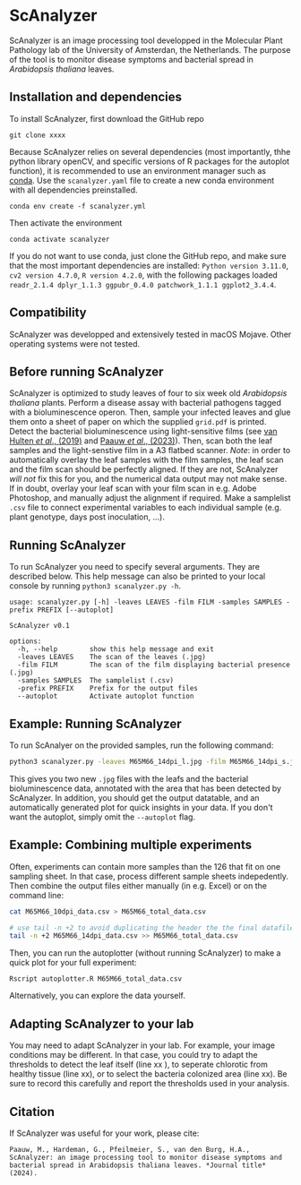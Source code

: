 # ScAnalyzer
ScAnalyzer is an image processing tool developped in the Molecular Plant Pathology lab of the University of Amsterdan, the Netherlands. The purpose of the tool is to monitor disease symptoms and bacterial spread in *Arabidopsis thaliana* leaves.

## Installation and dependencies
To install ScAnalyzer, first download the GitHub repo
```
git clone xxxx
```
Because ScAnalyzer relies on several dependencies (most importantly, thhe python library openCV, and specific versions of R packages for the autoplot function), it is recommended to use an environment manager such as [conda](https://conda.io/projects/conda/en/latest/user-guide/getting-started.html). Use the `scanalyzer.yaml` file to create a new conda environment with all dependencies preinstalled.
```
conda env create -f scanalyzer.yml
```
Then activate the environment
```
conda activate scanalyzer
```
If you do not want to use conda, just clone the GitHub repo, and make sure that the most important dependencies are installed: `Python version 3.11.0`, `cv2 version 4.7.0`, `R version 4.2.0`, with the following packages loaded `readr_2.1.4 dplyr_1.1.3 ggpubr_0.4.0 patchwork_1.1.1 ggplot2_3.4.4`.

## Compatibility
ScAnalyzer was developped and extensively tested in macOS Mojave. Other operating systems were not tested.

## Before running ScAnalyzer
ScAnalyzer is optimized to study leaves of four to six week old *Arabidopsis thaliana* plants. Perform a disease assay with bacterial pathogens tagged with a bioluminescence operon. Then, sample your infected leaves and glue them onto a sheet of paper on which the supplied `grid.pdf` is printed. Detect the bacterial bioluminescence using light-sensitive films (see [van Hulten *et al*., (2019)](https://link.springer.com/protocol/10.1007/978-1-4939-9458-8_16) and [Paauw *et al*., (2023)](https://pubmed.ncbi.nlm.nih.gov/36731466/)). Then, scan both the leaf samples and the light-senstive film in a A3 flatbed scanner. *Note*: in order to automatically overlay the leaf samples with the film samples, the leaf scan and the film scan should be perfectly aligned. If they are not, ScAnalyzer *will not* fix this for you, and the numerical data output may not make sense. If in doubt, overlay your leaf scan with your film scan in e.g. Adobe Photoshop, and manually adjust the alignment if required. Make a samplelist `.csv` file to connect experimental variables to each individual sample (e.g. plant genotype, days post inoculation, ...).

## Running ScAnalyzer
To run ScAnalyzer you need to specify several arguments. They are described below. This help message can also be printed to your local console by running `python3 scanalyzer.py -h`.
```
usage: scanalyzer.py [-h] -leaves LEAVES -film FILM -samples SAMPLES -prefix PREFIX [--autoplot]

ScAnalyzer v0.1

options:
  -h, --help        show this help message and exit
  -leaves LEAVES    The scan of the leaves (.jpg)
  -film FILM        The scan of the film displaying bacterial presence (.jpg)
  -samples SAMPLES  The samplelist (.csv)
  -prefix PREFIX    Prefix for the output files
  --autoplot        Activate autoplot function
````
## Example: Running ScAnalyzer
To run ScAnalyer on the provided samples, run the following command:
```bash
python3 scanalyzer.py -leaves M65M66_14dpi_l.jpg -film M65M66_14dpi_s.jpg -samples M65M66_14dpi.csv -prefix M65M66_14dpi --autoplot
```
This gives you two new `.jpg` files with the leafs and the bacterial bioluminescence data, annotated with the area that has been detected by ScAnalyzer. In addition, you should get the output datatable, and an automatically generated plot for quick insights in your data. If you don't want the autoplot, simply omit the `--autoplot` flag.

## Example: Combining multiple experiments
Often, experiments can contain more samples than the 126 that fit on one sampling sheet. In that case, process different sample sheets indepedently. Then combine the output files either manually (in e.g. Excel) or on the command line:
```bash
cat M65M66_10dpi_data.csv > M65M66_total_data.csv

# use tail -n +2 to avoid duplicating the header the the final datafile.
tail -n +2 M65M66_14dpi_data.csv >> M65M66_total_data.csv   
```
Then, you can run the autoplotter (without running ScAnalyzer) to make a quick plot for your full experiment:
````
Rscript autoplotter.R M65M66_total_data.csv
````
Alternatively, you can explore the data yourself.

## Adapting ScAnalyzer to your lab
You may need to adapt ScAnalyzer in your lab. For example, your image conditions may be different. In that case, you could try to adapt the thresholds to detect the leaf itself (line xx ), to seperate chlorotic from healthy tissue (line xx), or to select the bacteria colonized area (line xx). Be sure to record this carefully and report the thresholds used in your analysis.

## Citation
If ScAnalyzer was useful for your work, please cite:
```
Paauw, M., Hardeman, G., Pfeilmeier, S., van den Burg, H.A., ScAnalyzer: an image processing tool to monitor disease symptoms and bacterial spread in Arabidopsis thaliana leaves. *Journal title* (2024).
```
